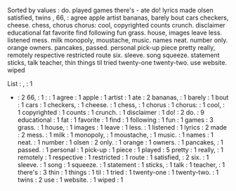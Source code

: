 Sorted by values :
do. played games there's - ate do! lyrics made olsen satisfied, twins , 66, : agree apple artist bananas, barely bout cars checkers, cheese. chess, chorus chorus: cool, copyrighted counts crunch. disclaimer educational fat favorite find following fun grass. house, images leave less. listened mess. milk monopoly, moustache, music. names neat. number only. orange owners. pancakes, passed. personal pick-up piece pretty really, remotely respective restricted route six. sleeve. song squeeze. statement sticks, talk teacher, thin things til tried twenty-one twenty-two. use website. wiped 

List :
, : 1
- : 2
66, : 1
: : 1
agree : 1
apple : 1
artist : 1
ate : 2
bananas, : 1
barely : 1
bout : 1
cars : 1
checkers, : 1
cheese. : 1
chess, : 1
chorus : 1
chorus: : 1
cool, : 1
copyrighted : 1
counts : 1
crunch. : 1
disclaimer : 1
do! : 2
do. : 9
educational : 1
fat : 1
favorite : 1
find : 1
following : 1
fun : 1
games : 3
grass. : 1
house, : 1
images : 1
leave : 1
less. : 1
listened : 1
lyrics : 2
made : 2
mess. : 1
milk : 1
monopoly, : 1
moustache, : 1
music. : 1
names : 1
neat. : 1
number : 1
olsen : 2
only. : 1
orange : 1
owners. : 1
pancakes, : 1
passed. : 1
personal : 1
pick-up : 1
piece : 1
played : 5
pretty : 1
really, : 1
remotely : 1
respective : 1
restricted : 1
route : 1
satisfied, : 2
six. : 1
sleeve. : 1
song : 1
squeeze. : 1
statement : 1
sticks, : 1
talk : 1
teacher, : 1
there's : 3
thin : 1
things : 1
til : 1
tried : 1
twenty-one : 1
twenty-two. : 1
twins : 2
use : 1
website. : 1
wiped : 1
